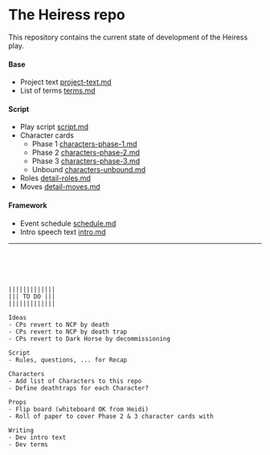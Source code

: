 # The Heiress repo

This repository contains the current state of development of the Heiress play.  

#### Base
- Project text [project-text.md](project-text.md)
- List of terms [terms.md](terms.md)

#### Script
- Play script [script.md](script.md)
- Character cards
  - Phase 1 [characters-phase-1.md](characters-phase-1.md)
  - Phase 2 [characters-phase-2.md](characters-phase-2.md)
  - Phase 3 [characters-phase-3.md](characters-phase-3.md)
  - Unbound [characters-unbound.md](characters-unbound.md)
- Roles [detail-roles.md](detail-roles.md)
- Moves [detail-moves.md](detail-moves.md)

#### Framework
- Event schedule [schedule.md](schedule.md)
- Intro speech text [intro.md](intro.md)

---

```





|||||||||||||
||| TO DO |||
|||||||||||||

Ideas
- CPs revert to NCP by death
- CPs revert to NCP by death trap
- CPs revert to Dark Horse by decommissioning

Script
- Rules, questions, ... for Recap

Characters
- Add list of Characters to this repo
- Define deathtraps for each Character?

Props
- Flip board (whiteboard OK from Heidi)
- Roll of paper to cover Phase 2 & 3 character cards with

Writing
- Dev intro text
- Dev terms
```

